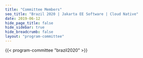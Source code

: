 ```yaml
---
title: "Committee Members"
seo_title: "Brazil 2020 | Jakarta EE Software | Cloud Native"
date: 2019-06-12
hide_page_title: false
hide_sidebar: true
hide_breadcrumb: false
layout: "program-committee"
---
```


{{< program-committee "brazil2020" >}}